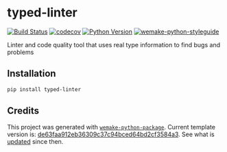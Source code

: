 # typed-linter

[![Build Status](https://github.com/wemake.services/typed-linter/workflows/test/badge.svg?branch=master&event=push)](https://github.com/wemake.services/typed-linter/actions?query=workflow%3Atest)
[![codecov](https://codecov.io/gh/wemake.services/typed-linter/branch/master/graph/badge.svg)](https://codecov.io/gh/wemake.services/typed-linter)
[![Python Version](https://img.shields.io/pypi/pyversions/typed-linter.svg)](https://pypi.org/project/typed-linter/)
[![wemake-python-styleguide](https://img.shields.io/badge/style-wemake-000000.svg)](https://github.com/wemake-services/wemake-python-styleguide)

Linter and code quality tool that uses real type information to find bugs and problems


## Installation

```bash
pip install typed-linter
```

## Credits

This project was generated with [`wemake-python-package`](https://github.com/wemake-services/wemake-python-package). Current template version is: [de63faa912eb36309c37c94bced64bd2cf3584a3](https://github.com/wemake-services/wemake-python-package/tree/de63faa912eb36309c37c94bced64bd2cf3584a3). See what is [updated](https://github.com/wemake-services/wemake-python-package/compare/de63faa912eb36309c37c94bced64bd2cf3584a3...master) since then.
